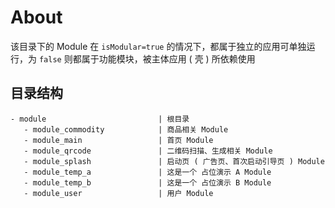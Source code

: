 # About

该目录下的 Module 在 `isModular=true` 的情况下，都属于独立的应用可单独运行，为 `false` 则都属于功能模块，被主体应用 ( 壳 ) 所依赖使用

## 目录结构

```
- module                         | 根目录
   - module_commodity            | 商品相关 Module
   - module_main                 | 首页 Module
   - module_qrcode               | 二维码扫描、生成相关 Module
   - module_splash               | 启动页 ( 广告页、首次启动引导页 ) Module
   - module_temp_a               | 这是一个 占位演示 A Module
   - module_temp_b               | 这是一个 占位演示 B Module
   - module_user                 | 用户 Module
```